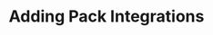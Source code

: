---
title: "Adding Pack Integrations"
metaTitle: "Adding pack integrations"
metaDescription: "This page provides detailed instructions for installing the integrations within compatible layers in Spectro Cloud"
icon: ""
---